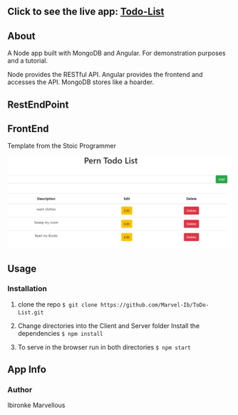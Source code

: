 ## Click to see the live app:  [Todo-List](https://marvel-pern-todo.herokuapp.com/)

## About 
A Node app built with MongoDB and Angular. For demonstration purposes and a tutorial.

Node provides the RESTful API. Angular provides the frontend and accesses the API. MongoDB stores like a hoarder.


## RestEndPoint




## FrontEnd 
Template from the Stoic Programmer 


<img src="demo/demo.png">

## Usage
### Installation

1. clone the repo  `` $ git clone https://github.com/Marvel-Ib/ToDo-List.git ``

2. Change directories into the Client and Server folder Install the dependencies ``$ npm install``

3. To serve in the browser  run in both directories ``$ npm start``


## App Info

### Author
Ibironke Marvellous


